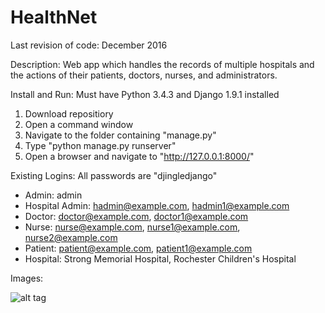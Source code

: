# HealthNet
Last revision of code: December 2016

Description: Web app which handles the records of multiple hospitals and the actions of their patients, doctors, nurses, and administrators.

Install and Run: Must have Python 3.4.3 and Django 1.9.1 installed

1. Download repositiory
2. Open a command window
3. Navigate to the folder containing "manage.py"
4. Type "python manage.py runserver"
5. Open a browser and navigate to "http://127.0.0.1:8000/"

Existing Logins: All passwords are "djingledjango"

* Admin:    admin                       
* Hospital Admin:   hadmin@example.com, hadmin1@example.com         
* Doctor:   doctor@example.com, doctor1@example.com         
* Nurse: nurse@example.com, nurse1@example.com, nurse2@example.com          
* Patient: patient@example.com, patient1@example.com        
* Hospital: Strong Memorial Hospital, Rochester Children's Hospital
 
Images:

![alt tag](http://i.imgur.com/KfB5MMb.png)
